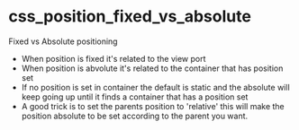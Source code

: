 # css_position_fixed_vs_absolute
Fixed vs Absolute positioning

* When position is fixed it's related to the view port
* When position is abvolute it's related to the container that has position set
 * If no position is set in container the default is static and the absolute will keep going up until it finds a container that has a position set
 * A good trick is to set the parents position to 'relative' this will make the position absolute to be set according to the parent you want.
